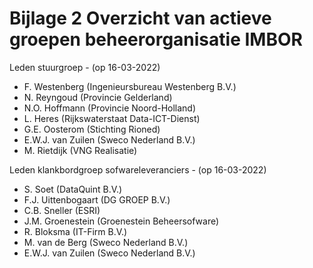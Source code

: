 # Bijlage 2 Overzicht van actieve groepen beheerorganisatie IMBOR

Leden stuurgroep - (op 16-03-2022)
* F. Westenberg (Ingenieursbureau Westenberg B.V.)
* N. Reyngoud (Provincie Gelderland) 
* N.O. Hoffmann (Provincie Noord-Holland)
* L. Heres (Rijkswaterstaat Data-ICT-Dienst)
* G.E. Oosterom (Stichting Rioned)
* E.W.J. van Zuilen (Sweco Nederland B.V.) 
* M. Rietdijk (VNG Realisatie) 


Leden klankbordgroep sofwareleveranciers - (op 16-03-2022) 
* S. Soet (DataQuint B.V.)
* F.J. Uittenbogaart (DG GROEP B.V.)
* C.B. Sneller (ESRI)
* J.M. Groenestein (Groenestein Beheersofware)
* R. Bloksma (IT-Firm B.V.)
* M. van de Berg (Sweco Nederland B.V.)
* E.W.J. van Zuilen (Sweco Nederland B.V.) 
